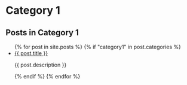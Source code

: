 # Category 1

## Posts in Category 1

<ul class="category-posts">
{% for post in site.posts %}
  {% if "category1" in post.categories %}
    <li>
      <a href="{{ post.url }}">{{ post.title }}</a>
      <p>{{ post.description }}</p>
    </li>
  {% endif %}
{% endfor %}
</ul>
